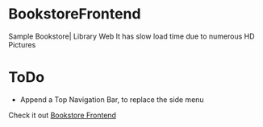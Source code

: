 # BookstoreFrontend


Sample Bookstore| Library Web 
It has slow load time due to numerous HD Pictures

# ToDo
<ul>
	<li>Append a Top Navigation Bar, to replace the side menu</li>
</ul>

Check it out <a href="https://simonielmusyoki.github.io/BookstoreFrontend/">Bookstore Frontend</a>